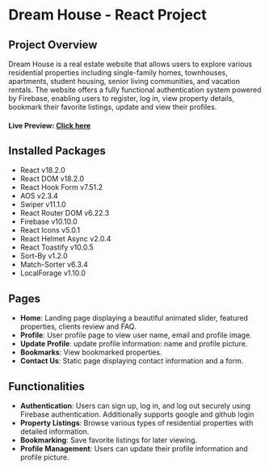# Dream House - React Project

## Project Overview

Dream House is a real estate website that allows users to explore various residential properties including single-family homes, townhouses, apartments, student housing, senior living communities, and vacation rentals. The website offers a fully functional authentication system powered by Firebase, enabling users to register, log in, view property details, bookmark their favorite listings, update and view their profiles.

#### Live Preview: [Click here](https://dream-house-cbf6d.web.app/)

## Installed Packages

- React v18.2.0
- React DOM v18.2.0
- React Hook Form v7.51.2
- AOS v2.3.4
- Swiper v11.1.0
- React Router DOM v6.22.3
- Firebase v10.10.0
- React Icons v5.0.1
- React Helmet Async v2.0.4
- React Toastify v10.0.5
- Sort-By v1.2.0
- Match-Sorter v6.3.4
- LocalForage v1.10.0

## Pages

- **Home**: Landing page displaying a beautiful animated slider, featured properties, clients review and FAQ.
- **Profile**: User profile page to view user name, email and profile image.
- **Update Profile**: update profile information: name and profile picture.
- **Bookmarks**: View bookmarked properties.
- **Contact Us**: Static page displaying contact information and a form.

## Functionalities

- **Authentication**: Users can sign up, log in, and log out securely using Firebase authentication. Additionally supports google and github login
- **Property Listings**: Browse various types of residential properties with detailed information.
- **Bookmarking**: Save favorite listings for later viewing.
- **Profile Management**: Users can update their profile information and profile picture.

